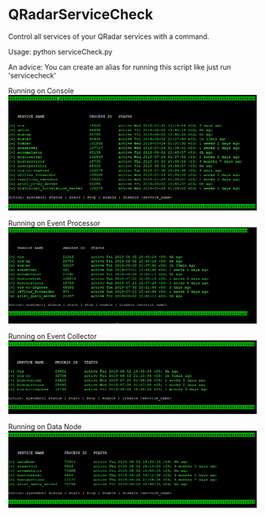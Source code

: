 # QRadarServiceCheck
Control all services of your QRadar services with a command.
 
 Usage: python serviceCheck.py
 
 An advice: You can create an alias for running this script like just run 'servicecheck'

 Running on Console
![Running on Console](https://github.com/krdmnbrk/QRadarServiceCheck/blob/master/images/console.png)

Running on Event Processor
![Running on Event Processor](https://github.com/krdmnbrk/QRadarServiceCheck/blob/master/images/eventprocessor.png)

Running on Event Collector
![Running on Event Collector](https://github.com/krdmnbrk/QRadarServiceCheck/blob/master/images/eventcollector.png)

Running on Data Node
![Running on Data Node](https://github.com/krdmnbrk/QRadarServiceCheck/blob/master/images/datanode.png)
